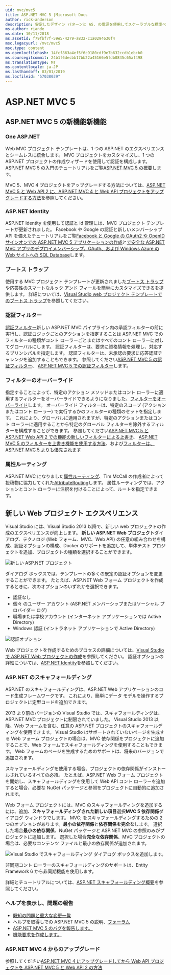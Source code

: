 ```yaml
---
uid: mvc/mvc5
title: ASP.NET MVC 5 |Microsoft Docs
author: rick-anderson
description: 安定したデザイン パターンと AS. の電源を使用してスケーラブルな標準ベースの web アプリケーションを構築するためのフレームワークを ASP.NET MVC 5 の ASP.NET MVC 5 には.
ms.author: riande
ms.date: 10/11/2018
ms.assetid: f79fbf7f-59e5-4279-a832-c1a0294630f4
msc.legacyurl: /mvc/mvc5
msc.type: content
ms.openlocfilehash: 14fcf863a4ef5f6c9180cdf9e7b632ccdb1ebcb0
ms.sourcegitcommit: 24b1f6decbb17bb22a45166e5fdb0845c65af498
ms.translationtype: MT
ms.contentlocale: ja-JP
ms.lasthandoff: 03/01/2019
ms.locfileid: "57038039"
---
```

<a name="aspnet-mvc-5"></a>ASP.NET MVC 5
====================
## <a name="whats-new-in-aspnet-mvc-5"></a>ASP.NET MVC 5 の新機能新機能

### <a name="one-aspnet"></a>One ASP.NET

Web MVC プロジェクト テンプレートは、1 つの ASP.NET のエクスペリエンスとシームレスに統合します。 MVC プロジェクトをカスタマイズし、1 つの ASP.NET プロジェクトの作成ウィザードを使用して認証を構成します。 ASP.NET MVC 5 の入門のチュートリアルをご覧[ASP.NET MVC 5 の概要](overview/getting-started/introduction/getting-started.md)します。

MVC 5、MVC 4 プロジェクトをアップグレードする方法については、[ASP.NET MVC 5 と Web API 2 に、ASP.NET MVC 4 と Web API プロジェクトをアップグレードする方法](overview/releases/how-to-upgrade-an-aspnet-mvc-4-and-web-api-project-to-aspnet-mvc-5-and-web-api-2.md)を参照してください。

### <a name="aspnet-identity"></a>ASP.NET Identity

ASP.NET Identity を使用して認証と id 管理には、MVC プロジェクト テンプレートが更新されました。 Facebook や Google の認証と新しいメンバーシップ API を備えたチュートリアルをご覧[Facebook と Google の OAuth2 や OpenID サインオンでの ASP.NET MVC 5 アプリケーションの作成](overview/security/create-an-aspnet-mvc-5-app-with-facebook-and-google-oauth2-and-openid-sign-on.md)と[で安全な ASP.NET MVC アプリのデプロイメンバーシップ、OAuth、および Windows Azure の Web サイトへの SQL Database](https://docs.microsoft.com/aspnet/core/security/authorization/secure-data)します。

### <a name="bootstrap"></a>ブートス トラップ

使用する MVC プロジェクト テンプレートが更新されました[ブートス トラップ](http://getbootstrap.com/)や応答性のスマートなルック アンド フィールを簡単にカスタマイズできるを提供します。 詳細については、[Visual Studio web プロジェクト テンプレートでのブートス トラップ](../visual-studio/overview/2013/creating-web-projects-in-visual-studio.md#bootstrap)を参照してください。

### <a name="authentication-filters"></a>認証フィルター

[認証フィルター](http://www.dotnetcurry.com/showarticle.aspx?ID=957)新しい ASP.NET MVC パイプライン内の承認フィルターの前に実行し、認証ロジックごとのアクションを指定することは ASP.NET MVC でのフィルターの種類がコント ローラーごとまたはすべてのコント ローラーに対してグローバルにします。 認証フィルターは、要求に資格情報を処理し、対応するプリンシパルを指定します。 認証フィルターは、未承認の要求に応答認証チャレンジを追加することもできます。 参照してください[ASP.NET MVC 5 の認証フィルター](http://www.dotnetcurry.com/showarticle.aspx?ID=957)、 [ASP.NET MVC 5 での認証フィルター](http://theshravan.net/blog/authentication-filters-in-asp-net-mvc-5/)します。

### <a name="filter-overrides"></a>フィルターのオーバーライド

指定することによって、特定のアクション メソッドまたはコント ローラーに適用するフィルターをオーバーライドできるようになりました、[フィルターをオーバーライド](http://www.davidhayden.me/blog/filter-overrides-in-asp-net-mvc-5)します。 オーバーライド フィルターは、特定のスコープ (アクションまたはコント ローラー) で実行するかのフィルターの種類のセットを指定します。 これにより、グローバルに適用されますが、特定のアクションまたはコント ローラーに適用することから特定のグローバル フィルターを除外するフィルターを構成することができます。 参照してください[ASP.NET MVC 5 と ASP.NET Web API 2 での機能の新しいフィルターによる上書き](https://weblogs.asp.net/imranbaloch/archive/2013/09/25/new-filter-overrides-in-asp-net-mvc-5-and-asp-net-web-api-2.aspx)、 [ASP.NET MVC 5 のフィルターを上書き機能を使用する方法](http://hackwebwith.net/how-to-use-the-asp-net-mvc-5-filter-overrides-feature/)、および[フィルターは、ASP.NET MVC 5 よりも優先されます](http://www.davidhayden.me/blog/filter-overrides-in-asp-net-mvc-5)

### <a name="attribute-routing"></a>属性ルーティング

ASP.NET MVC になりました[属性ルーティング](https://blogs.msdn.com/b/webdev/archive/2013/10/17/attribute-routing-in-asp-net-mvc-5.aspx)、Tim McCall の作成者によって投稿物に協力してくれた[AttributeRouting](https://github.com/mccalltd/AttributeRouting)します。 属性ルーティングでは、アクションとコント ローラーに注釈を付けることによって、ルートを指定できます。

## <a name="new-web-project-experience"></a>新しい Web プロジェクト エクスペリエンス

Visual Studio には、Visual Studio 2013 以降で、新しい web プロジェクトの作成のエクスペリエンスが向上します。 **新しい ASP.NET Web プロジェクト**ダイアログ、テクノロジ (Web フォーム、MVC、Web API) の任意の組み合わせを構成、認証オプションの構成、Docker のサポートを追加して、単体テスト プロジェクトを追加、プロジェクトの種類を選択することができます。

![新しい ASP.NET プロジェクト](mvc5/_static/new-aspnet-web-app-dialog.png)

ダイアログ ボックスでは、テンプレートの多くの既定の認証オプションを変更することができます。 たとえば、ASP.NET Web フォーム プロジェクトを作成するときに、次のオプションのいずれかを選択できます。

- 認証なし
- 個々 のユーザー アカウント (ASP.NET メンバーシップまたはソーシャル プロバイダー ログ)
- 職場または学校アカウント (インターネット アプリケーションでは Active Directory)
- Windows 認証 (イントラネット アプリケーションで Active Directory)

![認証オプション](mvc5/_static/change-authentication-dialog.png)

Web プロジェクトを作成するためのプロセスの詳細については、[Visual Studio で ASP.NET Web プロジェクトの作成](../visual-studio/overview/2013/creating-web-projects-in-visual-studio.md)を参照してください。 認証オプションの詳細については、[ASP.NET Identity](../identity/overview/index.md)を参照してください。

<a id="scaffold"></a>
### <a name="aspnet-scaffolding"></a>ASP.NET のスキャフォールディング

ASP.NET のスキャフォールディングは、ASP.NET Web アプリケーションのコード生成フレームワークです。 これにより、簡単にデータ モデルを操作するプロジェクトに定型コードを追加できます。

2013 より前のバージョンの Visual Studio では、スキャフォールディングは、ASP.NET MVC プロジェクトに制限されていました。 Visual Studio 2013 以降、Web フォームを含む、任意の ASP.NET プロジェクトのスキャフォールディングを使用できます。 Visual Studio はサポートされていないページを生成する Web フォーム プロジェクトの場合は、MVC 依存関係をプロジェクトに追加することで、Web フォームでスキャフォールディングを使用することもできます。 Web フォームのページを生成するためのサポートは、将来のバージョンで追加されます。

スキャフォールディングを使用する場合、プロジェクトの依存関係がインストールされているすべての必須。 たとえば、ASP.NET Web フォーム プロジェクトを開始し、スキャフォールディングを使用して Web API コント ローラーを追加すると場合、必要な NuGet パッケージと参照をプロジェクトに自動的に追加されます。

Web フォーム プロジェクトには、MVC のスキャフォールディングを追加するには、追加、**スキャフォールディングされた新しい項目**選択**MVC 5 依存関係**ダイアログ ウィンドウでします。 MVC; をスキャフォールディングするための 2 つのオプションがあります。**最小の依存関係**と**依存関係を完全な**します。 選択した場合**最小の依存関係**、NuGet パッケージと ASP.NET MVC の参照のみがプロジェクトに追加します。 選択した場合**完全な依存関係**、MVC プロジェクトの場合は、必要なコンテンツ ファイルと最小の依存関係が追加されます。

![Visual Studio でスキャフォールディング ダイアログ ボックスを追加します。](overview/getting-started/getting-started-with-ef-using-mvc/creating-an-entity-framework-data-model-for-an-asp-net-mvc-application/_static/add-scaffold.png)

非同期コント ローラーのスキャフォールディングのサポートは、Entity Framework 6 から非同期機能を使用します。

詳細とチュートリアルについては、[ASP.NET スキャフォールディング概要](../visual-studio/overview/2013/aspnet-scaffolding-overview.md)を参照してください。

### <a name="get-help-and-report-issues"></a>ヘルプを表示し、問題の報告

- [既知の問題と重大な変更一覧](../visual-studio/overview/2013/release-notes.md#knownissues)
- ヘルプを取得しでの ASP.NET MVC 5 の説明、[フォーラム](https://forums.asp.net/1146.aspx)
- [ASP.NET MVC 5 のバグを報告します。](https://github.com/aspnet/AspNetWebStack/issues)
- [機能要求を作成します。](http://aspnet.uservoice.com/forums/41201-asp-net-mvc)

### <a name="upgrade-from-aspnet-mvc-4"></a>ASP.NET MVC 4 からのアップグレード

参照してください[ASP.NET MVC 4 にアップグレードしてから Web API プロジェクトを ASP.NET MVC 5 と Web API 2 の方法](overview/releases/how-to-upgrade-an-aspnet-mvc-4-and-web-api-project-to-aspnet-mvc-5-and-web-api-2.md)
